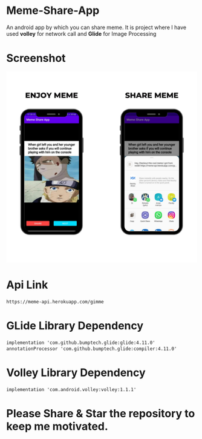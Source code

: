 # Meme-Share-App
An android app by which you can share meme. It is project where I have used **volley** for network call and **Glide** for Image Processing

# Screenshot
<img src="images/enjoy_meme.png" width="600">

# Api Link
```bas
https://meme-api.herokuapp.com/gimme
```

# GLide Library Dependency
```bas
implementation 'com.github.bumptech.glide:glide:4.11.0'
annotationProcessor 'com.github.bumptech.glide:compiler:4.11.0'
```

# Volley Library Dependency
```bas
implementation 'com.android.volley:volley:1.1.1'
```

# Please Share & Star the repository to keep me motivated.
